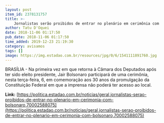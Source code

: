```yaml
---
layout: post
item_id: 2378131757
title: >-
    Jornalistas serão proibidos de entrar no plenário em cerimônia com Bolsonaro
author: Tatu D'Oquei
date: 2018-11-06 01:17:50
pub_date: 2018-11-06 01:17:50
time_added: 2019-12-23 21:19:30
category: avisamos
tags: []
image: https://img.estadao.com.br/resources/jpg/0/6/1541111891760.jpg
---
```


BRASÍLIA - Na primeira vez em que retorna à Câmara dos Deputados após ter sido eleito presidente, Jair Bolsonaro participará de uma cerimônia, nesta terça-feira, 6, em comemoração aos 30 anos da promulgação da Constituição Federal em que a imprensa não poderá ter acesso ao local.

**Link:** [https://politica.estadao.com.br/noticias/geral,jornalistas-serao-proibidos-de-entrar-no-plenario-em-cerimonia-com-bolsonaro,70002588075](https://politica.estadao.com.br/noticias/geral,jornalistas-serao-proibidos-de-entrar-no-plenario-em-cerimonia-com-bolsonaro,70002588075)

